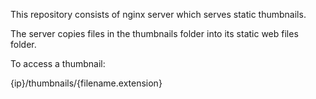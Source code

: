 This repository consists of nginx server which serves static thumbnails.

The server copies files in the thumbnails folder into its static web files folder.

To access a thumbnail:

{ip}/thumbnails/{filename.extension}
